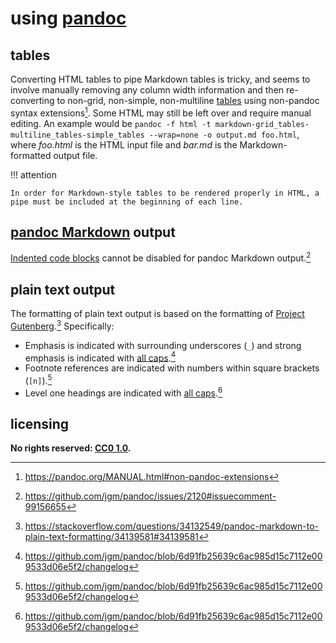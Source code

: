 # using [pandoc]

## tables
Converting HTML tables to pipe Markdown tables is tricky, and seems to involve manually removing any column width information and then re-converting to non-grid, non-simple, non-multiline [tables](https://pandoc.org/MANUAL.html#tables) using non-pandoc syntax extensions[^uspndoc1]. Some HTML may still be left over and require manual editing. An example would be `pandoc -f html -t markdown-grid_tables-multiline_tables-simple_tables --wrap=none -o output.md foo.html`, where *foo.html* is the HTML input file and *bar.md* is the Markdown-formatted output file.

!!! attention
    
    In order for Markdown-style tables to be rendered properly in HTML, a pipe must be included at the beginning of each line.

## [pandoc Markdown] output
[Indented code blocks](https://pandoc.org/MANUAL.html#indented-code-blocks) cannot be disabled for pandoc Markdown output.[^uspndoc4]

## plain text output
The formatting of plain text output is based on the formatting of [Project Gutenberg](https://www.gutenberg.org/wiki/Main_Page).[^uspndoc2] Specifically:

- Emphasis is indicated with surrounding underscores (`_`) and strong emphasis is indicated with [all caps](https://en.wikipedia.org/wiki/All_caps).[^uspndoc3]
- Footnote references are indicated with numbers within square brackets (`[n]`).[^uspndoc3]
- Level one headings are indicated with [all caps](https://en.wikipedia.org/wiki/All_caps).[^uspndoc3]

## licensing
**No rights reserved: [CC0 1.0](https://creativecommons.org/publicdomain/zero/1.0/).**

[pandoc]: http://pandoc.org/
[pandoc Markdown]: https://pandoc.org/MANUAL.html#pandocs-markdown
[^uspndoc1]: <https://pandoc.org/MANUAL.html#non-pandoc-extensions>
[^uspndoc2]: <https://stackoverflow.com/questions/34132549/pandoc-markdown-to-plain-text-formatting/34139581#34139581>
[^uspndoc3]: <https://github.com/jgm/pandoc/blob/6d91fb25639c6ac985d15c7112e009533d06e5f2/changelog>
[^uspndoc4]: <https://github.com/jgm/pandoc/issues/2120#issuecomment-99156655>
